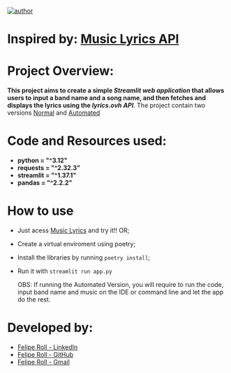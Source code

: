[![author](https://img.shields.io/badge/author-feliperoll-purple.svg)](https://www.linkedin.com/in/felipe-roll/)

# Inspired by: [Music Lyrics API](https://www.youtube.com/watch?v=_03CKMuvIxU)

# Project Overview: 
<b>This project aims to create a simple *Streamlit web application* that allows users to input a band name and a song name, and then fetches and displays the lyrics using the *lyrics.ovh API*</b>. The project contain two versions [Normal](https://github.com/FelipeLRoll/letras_de_musica/tree/main) and [Automated](https://github.com/FelipeLRoll/letras_de_musica/tree/automated)

# Code and Resources used:
* **python = "^3.12"**
* **requests = "^2.32.3"**
* **streamlit = "^1.37.1"**
* **pandas = "^2.2.2"**

# How to use
* Just acess [Music Lyrics](https://musiclyrics.streamlit.app) and try it!! OR;
* Create a virtual enviroment using poetry;
* Install the libraries by running ```poetry install```;
* Run it with ```streamlit run app.py```

  OBS: If running the Automated Version, you will require to run the code, input band name and music on the IDE or command line and let the app do the rest.

# Developed by: 
  * [Felipe Roll - LinkedIn](https://www.linkedin.com/in/felipe-roll)
  * [Felipe Roll - GitHub](https://github.com/FelipeLRoll)
  * [Felipe Roll - Gmail](felipelroll@gmail.com)
